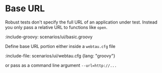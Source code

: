 # Base URL

Robust tests don't specify the full URL of an application under test.
Instead you only pass a relative URL to functions like `open`.

:include-groovy: scenarios/ui/basic.groovy

Define base URL portion either inside a `webtau.cfg` file

:include-file: scenarios/ui/webtau.cfg {lang: "groovy"}

or pass as a command line argument `--url=http://...`

